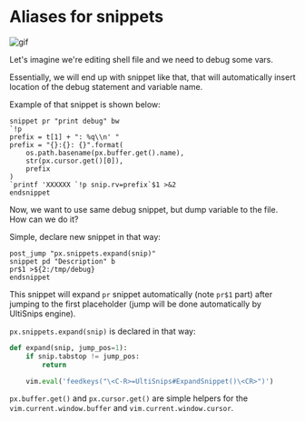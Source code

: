 # Aliases for snippets

![gif](https://github.com/seletskiy/repo/blob/branch/master/docs/examples/snippets-aliasing/demo.gif)

Let's imagine we're editing shell file and we need to debug some vars.

Essentially, we will end up with snippet like that, that will automatically
insert location of the debug statement and variable name.

Example of that snippet is shown below:

```
snippet pr "print debug" bw
`!p
prefix = t[1] + ": %q\\n' "
prefix = "{}:{}: {}".format(
    os.path.basename(px.buffer.get().name),
    str(px.cursor.get()[0]),
    prefix
)
`printf 'XXXXXX `!p snip.rv=prefix`$1 >&2
endsnippet
```

Now, we want to use same debug snippet, but dump variable to the file.
How can we do it?

Simple, declare new snippet in that way:

```
post_jump "px.snippets.expand(snip)"
snippet pd "Description" b
pr$1 >${2:/tmp/debug}
endsnippet
```

This snippet will expand `pr` snippet automatically (note `pr$1` part) after
jumping to the first placeholder (jump will be done automatically by UltiSnips
engine).

`px.snippets.expand(snip)` is declared in that way:

```python
def expand(snip, jump_pos=1):
    if snip.tabstop != jump_pos:
        return

    vim.eval('feedkeys("\<C-R>=UltiSnips#ExpandSnippet()\<CR>")')
```

`px.buffer.get()` and `px.cursor.get()` are simple helpers for the
`vim.current.window.buffer` and `vim.current.window.cursor`.
